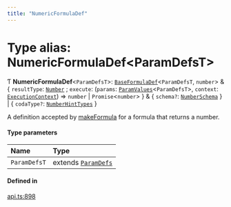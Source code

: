 ```yaml
---
title: "NumericFormulaDef"
---
```

# Type alias: NumericFormulaDef<ParamDefsT\>

Ƭ **NumericFormulaDef**<`ParamDefsT`\>: [`BaseFormulaDef`](../interfaces/BaseFormulaDef.md)<`ParamDefsT`, `number`\> & { `resultType`: [`Number`](../enums/ValueType.md#number) ; `execute`: (`params`: [`ParamValues`](ParamValues.md)<`ParamDefsT`\>, `context`: [`ExecutionContext`](../interfaces/ExecutionContext.md)) => `number` \| `Promise`<`number`\>  } & { `schema?`: [`NumberSchema`](NumberSchema.md)  } \| { `codaType?`: [`NumberHintTypes`](NumberHintTypes.md)  }

A definition accepted by [makeFormula](../functions/makeFormula.md) for a formula that returns a number.

#### Type parameters

| Name | Type |
| :------ | :------ |
| `ParamDefsT` | extends [`ParamDefs`](ParamDefs.md) |

#### Defined in

[api.ts:898](https://github.com/coda/packs-sdk/blob/main/api.ts#L898)
